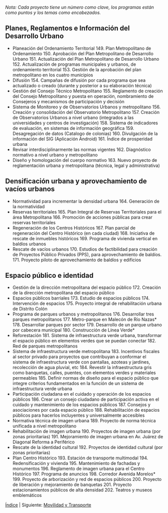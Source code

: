 
_Nota: Cada proyecto tiene un número como clave, los programas están como puntos y los temas como encabezados._

## Planes, Reglamentos e Información del Desarrollo Urbano

* Planeación del Ordenamiento Territorial
    149. Plan Metropolitano de Ordenamiento
    150. Aprobación del Plan Metropolitano de Desarrollo Urbano
    151. Actualización del Plan Metropolitano de Desarrollo Urbano
    152. Actualización de programas municipales y urbanos, de ordenamiento territorial
    153. Gestión de la aprobación del plan metropolitano en los cuatro municipios
* Difusión
    154. Campañas de difusión por cada programa que sea actualizado o creado (durante y posterior a su elaboración técnica)
* Gestión del Consejo Técnico Metropolitano
    155. Reglamento de creación del Consejo Metropolitano y puesta en operación, nombramiento de Consejeros y mecanismos de participación y decisión
* Sistema de Monitoreo y de Observatorios Urbanos y metropolitano
    156. Creación y consolidación del Observatorio Metropolitano
    157. Creación de Observatorios Urbanos a nivel urbano (integrados a las universidades y centros de investigación)
    158. Sistema de indicadores de evaluación, en sistemas de información geográfica
    159. Desagregación de datos (Catalogo de colonias)
    160. Divulgación de la información del SIG (Aplicación Android)
    161. Índice de prosperidad urbana
* Revisar interdisciplinarmente las normas vigentes
    162. Diagnóstico normativo a nivel urbano y metropolitano
* Diseño y homologación del cuerpo normativo
    163. Nuevo proyecto de reglamentación urbana y metropolitana (técnica, legal y administrativa)

## Densificación  urbana y aprovechamiento de vacíos urbanos

* Normatividad para incrementar la densidad urbana
    164. Generación de la normatividad
* Reservas territoriales
    165. Plan Integral de Reservas Territoriales para el área Metropolitana
    166. Promoción de acciones públicas para crear reservas territoriales
* Regeneración de los Centros Históricos
    167. Plan parcial de regeneración del Centro Histórico (en cada ciudad)
    168. Iniciativa de rescate de inmuebles históricos
    169. Programa de vivienda vertical en baldíos urbanos
* Rescate de vacíos urbanos
    170. Estudios de factibilidad para creación de Proyectos Público Privados (PPS), para aprovechamiento de baldíos.
    171. Proyecto piloto de aprovechamiento de baldíos y edificios

## Espacio público e identidad

* Gestión de la dirección metropolitana del espacio público
    172. Creación de la dirección metropolitana del espacio público
* Espacios públicos barriales
    173. Estudio de espacios públicos
    174. Intervención de espacios
    175. Proyecto integral de rehabilitación urbana de Distrito Colón
* Programa de parques urbanos y metropolitanos
    176. Desarrollar tres parques metropolitanos
    177. Metro-parque en Malecón de Río Nazas*
    178. Desarrollar parques por sector
    179. Desarrollo de un parque urbano por cabecera municipal
    180. Construcción de Línea Verde*
* Reforestación
    181. Sistema de infraestructura verde urbana, transformar el espacio público en elementos verdes que se puedan conectar
    182. Red de parques metropolitanos
* Sistema de infraestructura verde metropolitana
    183. Incentivos fiscales al sector privado para proyectos que contribuyan a conformar el sistema de infraestructura verde con pantallas, azoteas y jardines, recolección de agua pluvial, etc
    184. Revestir la infraestructura gris como banquetas, calles, puentes, con elementos verdes y materiales permeables
    185. Definir normas de diseño para el espacio público que integre criterios fundamentados en la función de un sistema de infraestructura verde urbana
* Participación ciudadana en el cuidado y operación de los espacios públicos
    186. Crear un consejo ciudadano de participación activa en el cuidado y mantenimiento de los espacios públicos
    187. Consejos y asociaciones por cada espacio público
    188. Rehabilitación de espacios públicos para hacerlos incluyentes y universalmente accesibles
* Normativa técnica de imagen urbana
    189. Proyecto de norma técnica unificada a nivel metropolitano
* Rehabilitación de imagen urbana
    190. Proyectos de imagen urbana (por zonas prioritarias)
    191. Mejoramiento de imagen urbana en Av. Juárez de Diagonal Reforma a Periférico
* Rescate de la identidad cultural
    192. Proyectos de identidad cultural (por zonas prioritarias)
* Plan Centro Histórico
    193. Estación de transporte multimodal
    194. Redensificación y vivienda
    195. Mantenimiento de fachadas y monumentos
    196. Reglamento de imagen urbana para el Centro Histórico
    197. Programa de anuncios
    198. Corredor Avenida Morelos*
    199. Proyecto de arborización y red de espacios públicos
    200. Proyecto de liberación y mejoramiento de banquetas
    201. Proyecto estacionamientos públicos de alta densidad
    202. Teatros y museos emblemáticos

[Índice](indice.html) | Siguiente: [Movilidad y Transporte](cartera-proyectos-movilidad-transporte.html)
